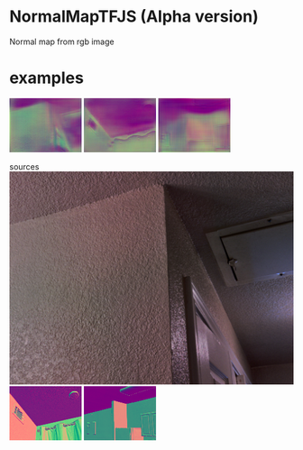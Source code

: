 # NormalMapTFJS (Alpha version)
Normal map from rgb image
# examples
![Screenshot](images/modelTest%20(25).png)
![Screenshot](images/modelTest%20(29).png)
![Screenshot](images/modelTest%20(30).png)

sources
![Screenshot](images/origInTest%20(1).png)
![Screenshot](images/origTest%20(11).png)
![Screenshot](images/origTest%20(12).png)

